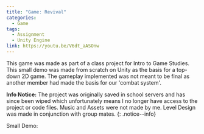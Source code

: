 ```yaml
---
title: "Game: Revival"
categories:
  - Game
tags:
  - Assignment
  - Unity Engine
link: https://youtu.be/V6dt_aASOnw
---
```


This game was made as part of a class project for Intro to Game Studies. This small demo was made from scratch on Unity as the basis for a top-down 2D game. The gameplay implemented was not meant to be final as another member had made the basis for our 'combat system'. 

**Info Notice:**
The project was originally saved in school servers and has since been wiped which unfortunately means I no longer have access to the project or code files. Music and Assets were not made by me. Level Design was made in conjunction with group mates. 
{: .notice--info}

Small Demo:
